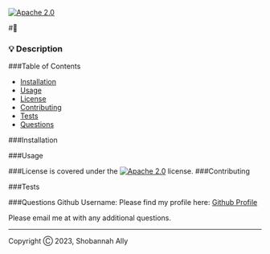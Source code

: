 [![Apache 2.0](https://img.shields.io/badge/License-Apache_2.0-blue.svg)](https://opensource.org/licenses/Apache-2.0)

#📖 
### 💡 Description

###Table of Contents
* [Installation](#installation) 
* [Usage](#usage)
* [License](#license)
* [Contributing](#contributing)
* [Tests](#tests)
* [Questions](#questions)

###Installation

###Usage

###License
 is covered under the [![Apache 2.0](https://img.shields.io/badge/License-Apache_2.0-blue.svg)](https://opensource.org/licenses/Apache-2.0) license.
###Contributing

###Tests

###Questions
Github Username: 
Please find my profile here: [Github Profile]() 

Please email me at  with any additional questions.


---
Copyright Ⓒ 2023, Shobannah Ally 